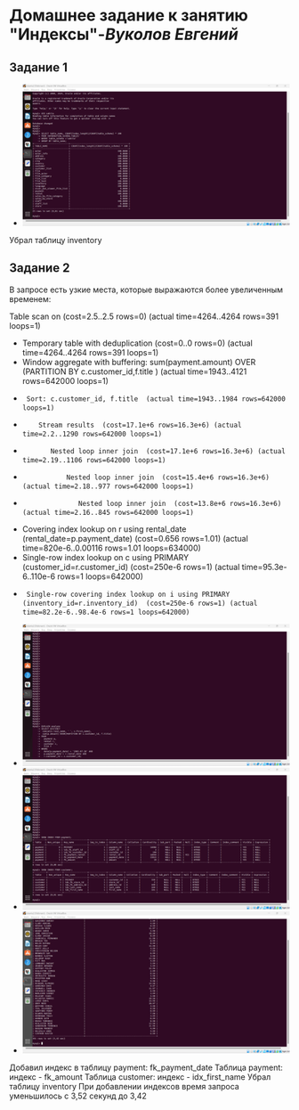 # **Домашнее задание к занятию "Индексы"**-***Вуколов Евгений***


## **Задание 1**

- ![scrinshot](https://github.com/Evgenii-379/12-05.md/blob/main/Снимок%20экрана%202024-05-28%20212524.png)

Убрал таблицу inventory

## **Задание 2**

В запросе есть узкие места, которые выражаются более увеличенным временем:

Table scan on <temporary>  (cost=2.5..2.5 rows=0) (actual time=4264..4264 rows=391 loops=1)
- Temporary table with deduplication  (cost=0..0 rows=0) (actual time=4264..4264 rows=391 loops=1)
-   Window aggregate with buffering: sum(payment.amount) OVER (PARTITION BY c.customer_id,f.title )   (actual time=1943..4121 rows=642000 loops=1)
-      Sort: c.customer_id, f.title  (actual time=1943..1984 rows=642000 loops=1)
-         Stream results  (cost=17.1e+6 rows=16.3e+6) (actual time=2.2..1290 rows=642000 loops=1)
-            Nested loop inner join  (cost=17.1e+6 rows=16.3e+6) (actual time=2.19..1106 rows=642000 loops=1)
-                Nested loop inner join  (cost=15.4e+6 rows=16.3e+6) (actual time=2.18..977 rows=642000 loops=1)
-                   Nested loop inner join  (cost=13.8e+6 rows=16.3e+6) (actual time=2.16..845 rows=642000 loops=1)


-  Covering index lookup on r using rental_date (rental_date=p.payment_date)  (cost=0.656 rows=1.01) (actual time=820e-6..0.00116 rows=1.01 loops=634000)
-    Single-row index lookup on c using PRIMARY (customer_id=r.customer_id)  (cost=250e-6 rows=1) (actual time=95.3e-6..110e-6 rows=1 loops=642000)
-      Single-row covering index lookup on i using PRIMARY (inventory_id=r.inventory_id)  (cost=250e-6 rows=1) (actual time=82.2e-6..98.4e-6 rows=1 loops=642000)
 

- ![scrinshot](https://github.com/Evgenii-379/12-05.md/blob/main/Снимок%20экрана%202024-05-29%20233238.png)
- ![scrinshot](https://github.com/Evgenii-379/12-05.md/blob/main/Снимок%20экрана%202024-05-29%20231737.png)
- ![scrinshot](https://github.com/Evgenii-379/12-05.md/blob/main/Снимок%20экрана%202024-05-29%20213315.png)

Добавил индекс в таблицу payment: fk_payment_date
Таблица payment: индекс - fk_amount
Таблица customer: индекс - idx_first_name
Убрал таблицу inventory
При добавлении индексов время запроса уменьшилось с 3,52 секунд до 3,42


 
